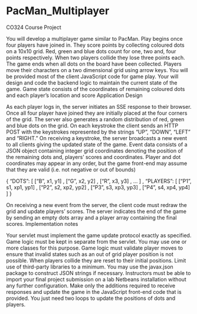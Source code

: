 # PacMan_Multiplayer

CO324 Course Project

You will develop a multiplayer game similar to PacMan. Play begins once four players have joined in. They score points by collecting coloured dots on a 10x10 grid. Red, green and blue dots count for one, two and, four points respectively. When two players collide they lose three points each. The game ends when all dots on the board have been collected.
Players move their characters on a two dimensional grid using arrow keys. You will be provided most of the client JavaScript code for game play. Your will design and code the backend logic to maintain the current state of the game. Game state consists of the coordinates of remaining coloured dots and each player’s location and score
Application Design

As each player logs in, the server initiates an SSE response to their browser. Once all four player have joined they are initially placed at the four corners of the grid. The server also generates a random distribution of red, green and blue dots on the grid.
On each keystroke the client sends an HTTP POST with the keystrokes represented by  the strings “UP”, “DOWN”, “LEFT” and “RIGHT.” On receiving a keystroke, the server broadcasts a new event to all clients giving the updated state of the game. Event data consists of a JSON object containing integer grid coordinates denoting the position of the remaining dots and, players’ scores and coordinates. Player and dot coordinates may appear in any order, but the game front-end may assume that they are valid (i.e. not negative or out of bounds)

{ 
 “DOTS”: [
   [“B”, x1, y1] , [“G”, x2, y2] ,  [“R”, x3, y3] , … 
 ] , 
 “PLAYERS”: [ 
   [“P1”, s1, xp1, yp1] , [“P2”, s2, xp2, yp2] , 
   [“P3”, s3, xp3, yp3] , [“P4”, s4, xp4, yp4]
 ] 
}

On receiving a new event from the server, the client code must redraw the grid and update players’ scores. The server indicates the end of the game by sending an empty dots array and a player array containing the final scores.
Implementation notes

Your servlet must implement the game update protocol exactly as specified. Game logic must be kept in separate from the servlet. You may use one or more classes for this purpose.
Game logic must validate player moves to ensure that invalid states such as an out of grid player position is not possible. When players collide they are reset to their initial positions.
Limit use of third-party libraries to a minimum. You may use the javax.json package to construct JSON strings if necessary. Instructors must be able to import your final project submission on a lab Netbeans installation without any further configuration.
Make only the additions required to receive responses and update the game in the JavaScript front-end code that is provided. You just need two loops to update the positions of dots and players.
